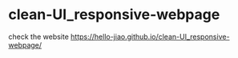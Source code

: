 # clean-UI_responsive-webpage
check the website 
https://hello-jiao.github.io/clean-UI_responsive-webpage/
